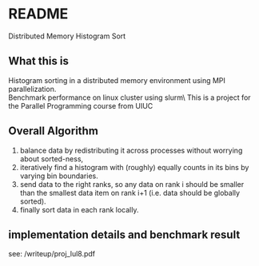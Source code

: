 # README

Distributed Memory Histogram Sort

## What this is
Histogram sorting in a distributed memory environment using MPI parallelization.\
Benchmark performance on linux cluster using slurm\ 
This is a project for the Parallel Programming course from UIUC

## Overall Algorithm 
1. balance data by redistributing it across processes without worrying about sorted-ness,
2. iteratively find a histogram with (roughly) equally counts in its bins by varying bin boundaries.
3. send data to the right ranks, so any data on rank i should be smaller than the smallest data item on rank i+1 (i.e. data should be globally sorted).
4. finally sort data in each rank locally. 

## implementation details and benchmark result
see: /writeup/proj_lul8.pdf